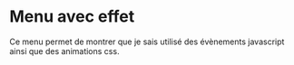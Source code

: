# Menu avec effet

Ce menu permet de montrer que je sais utilisé des évènements javascript ainsi que des animations css.
